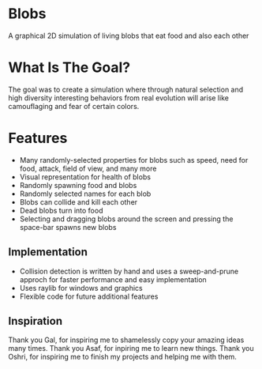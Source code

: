 # Blobs
A graphical 2D simulation of living blobs that eat food and also each other

# What Is The Goal?
The goal was to create a simulation where through natural selection and high diversity interesting behaviors from real evolution will arise like camouflaging and fear of certain colors.

# Features
* Many randomly-selected properties for blobs such as speed, need for food, attack, field of view, and many more
* Visual representation for health of blobs
* Randomly spawning food and blobs
* Randomly selected names for each blob 
* Blobs can collide and kill each other
* Dead blobs turn into food
* Selecting and dragging blobs around the screen and pressing the space-bar spawns new blobs

## Implementation
* Collision detection is written by hand and uses a sweep-and-prune approch for faster performance and easy implementation
* Uses raylib for windows and graphics
* Flexible code for future additional features

## Inspiration
Thank you Gal, for inspiring me to shamelessly copy your amazing ideas many times. Thank you Asaf, for inpiring me to learn new things. Thank you Oshri, for inspiring me to finish my projects and helping me with them.

